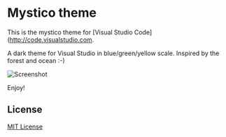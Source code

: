 # Mystico theme

This is the mystico theme for [Visual Studio Code](http://code.visualstudio.com.

A dark theme for Visual Studio in blue/green/yellow scale. Inspired by the forest and ocean :-)

![Screenshot](https://raw.githubusercontent.com/chibanti/mystico-vscode-theme/main/images/screenshot-1.png)

Enjoy!

## License

[MIT License](./LICENSE)
